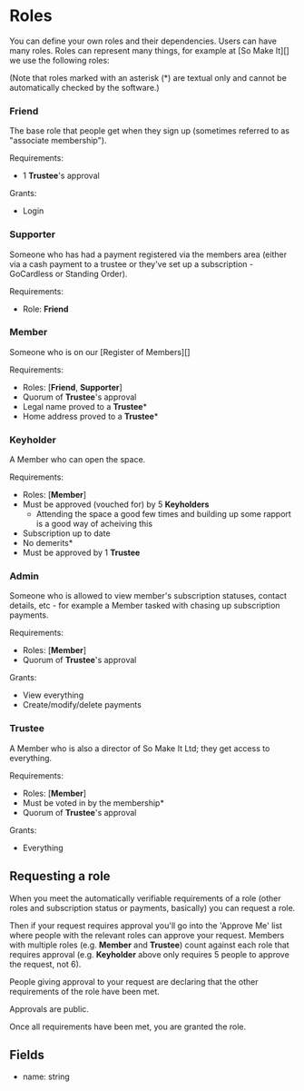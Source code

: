 Roles
=====

You can define your own roles and their dependencies. Users can have
many roles. Roles can represent many things, for example at [So Make
It][] we use the following roles:

(Note that roles marked with an asterisk (\*) are textual only and
cannot be automatically checked by the software.)

### Friend

The base role that people get when they sign up (sometimes referred to
as "associate membership").

Requirements:

 - 1 **Trustee**'s approval

Grants:

 - Login

### Supporter

Someone who has had a payment registered via the members area (either
via a cash payment to a trustee or they've set up a subscription -
GoCardless or Standing Order).

Requirements:

 - Role: **Friend**

### Member

Someone who is on our [Register of Members][]

Requirements:

 - Roles: [**Friend**, **Supporter**]
 - Quorum of **Trustee**'s approval
 - Legal name proved to a **Trustee**\*
 - Home address proved to a **Trustee**\*

### Keyholder

A Member who can open the space.

Requirements:

 - Roles: [**Member**]
 - Must be approved (vouched for) by 5 **Keyholders**
    - Attending the space a good few times and building up some rapport
      is a good way of acheiving this
 - Subscription up to date
 - No demerits\*
 - Must be approved by 1 **Trustee**

### Admin

Someone who is allowed to view member's subscription statuses, contact
details, etc - for example a Member tasked with chasing up subscription
payments.

Requirements:

 - Roles: [**Member**]
 - Quorum of **Trustee**'s approval

Grants:

 - View everything
 - Create/modify/delete payments

### Trustee

A Member who is also a director of So Make It Ltd; they get access to
everything.

Requirements:

 - Roles: [**Member**]
 - Must be voted in by the membership\*
 - Quorum of **Trustee**'s approval

Grants:

 - Everything

Requesting a role
-----------------

When you meet the automatically verifiable requirements of a role
(other roles and subscription status or payments, basically) you can
request a role.

Then if your request requires approval you'll go into the 'Approve Me'
list where people with the relevant roles can approve your request.
Members with multiple roles (e.g. **Member** and **Trustee**) count
against each role that requires approval (e.g. **Keyholder** above only
requires 5 people to approve the request, not 6).

People giving approval to your request are declaring that the other
requirements of the role have been met.

Approvals are public.

Once all requirements have been met, you are granted the role.

Fields
------

 - name: string
